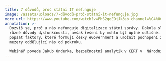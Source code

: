 ```yaml
---
title: 7 důvodů, proč státní IT nefunguje
image: /assets/uploads/7-důvodů-proč-státní-it-nefunguje.jpg
more_url: https://www.youtube.com/watch?v=PhS2qoEOjJk&ab_channel=%C4%8Cesko.Digital
annotation: >-
  Dozvíš se, proč u nás nefunguje digitalizace státní správy. Dokola slyšíš
  různé důvody dysfunkčnosti, avšak řešení by mohlo být úplně odlišné. Chceme ti
  popsat faktory, které formují český eGovernment a umožnit pochopení zásadní
  mezery oddělující nás od pokroku.

  Webinář povede Jakub Onderka, bezpečnostní analytik v CERT v  Národním úřadu pro kybernetickou a informační bezpečnost. Podílí se na řešení nejvážnějších kybernetických útoků, které se v České republice odehrávají. Taktéž pomáhá navrhovat nové regulace a metodiky v rámci zvýšení kybernetické bezpečnosti.
---
```

